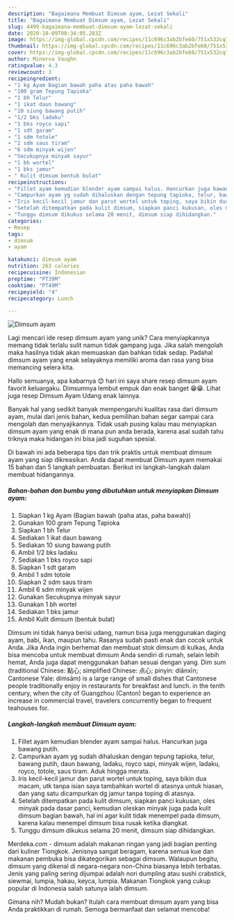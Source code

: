 ```yaml
---
description: "Bagaimana Membuat Dimsum ayam, Lezat Sekali"
title: "Bagaimana Membuat Dimsum ayam, Lezat Sekali"
slug: 4499-bagaimana-membuat-dimsum-ayam-lezat-sekali
date: 2020-10-09T00:34:05.283Z
image: https://img-global.cpcdn.com/recipes/11c696c3ab2bfe60/751x532cq70/dimsum-ayam-foto-resep-utama.jpg
thumbnail: https://img-global.cpcdn.com/recipes/11c696c3ab2bfe60/751x532cq70/dimsum-ayam-foto-resep-utama.jpg
cover: https://img-global.cpcdn.com/recipes/11c696c3ab2bfe60/751x532cq70/dimsum-ayam-foto-resep-utama.jpg
author: Minerva Vaughn
ratingvalue: 4.3
reviewcount: 3
recipeingredient:
- "1 kg Ayam Bagian bawah paha atas paha bawah"
- "100 gram Tepung Tapioka"
- "1 bh Telur"
- "1 ikat daun bawang"
- "10 siung bawang putih"
- "1/2 bks ladaku"
- "1 bks royco sapi"
- "1 sdt garam"
- "1 sdm totole"
- "2 sdm saus tiram"
- "6 sdm minyak wijen"
- "Secukupnya minyak sayur"
- "1 bh wortel"
- "1 bks jamur"
- " Kulit dimsum bentuk bulat"
recipeinstructions:
- "Fillet ayam kemudian blender ayam sampai halus. Hancurkan juga bawang putih."
- "Campurkan ayam yg sudah dihaluskan dengan tepung tapioka, telur, bawang putih, daun bawang, ladaku, royco sapi, minyak wijen, ladaku, royco, totole, saus tiram. Aduk hingga merata."
- "Iris kecil-kecil jamur dan parut wortel untuk toping, saya bikin dua macam, utk tanpa isian saya tambahkan wortel di atasnya untuk hiasan, dan yang satu dicampurkan dg jamur tanpa toping di atasnya."
- "Setelah ditempatkan pada kulit dimsum, siapkan panci kukusan, oles minyak pada dasar panci, kemudian oleskan minyak juga pada kulit dimsum bagian bawah, hal ini agar kulit tidak menempel pada dimsum, karena kalau menempel dimsum bisa rusak ketika diangkat."
- "Tunggu dimsum dikukus selama 20 menit, dimsum siap dihidangkan."
categories:
- Resep
tags:
- dimsum
- ayam

katakunci: dimsum ayam 
nutrition: 263 calories
recipecuisine: Indonesian
preptime: "PT39M"
cooktime: "PT49M"
recipeyield: "4"
recipecategory: Lunch

---
```



![Dimsum ayam](https://img-global.cpcdn.com/recipes/11c696c3ab2bfe60/751x532cq70/dimsum-ayam-foto-resep-utama.jpg)

Lagi mencari ide resep dimsum ayam yang unik? Cara menyiapkannya memang tidak terlalu sulit namun tidak gampang juga. Jika salah mengolah maka hasilnya tidak akan memuaskan dan bahkan tidak sedap. Padahal dimsum ayam yang enak selayaknya memiliki aroma dan rasa yang bisa memancing selera kita.

Hallo semuanya, apa kabarnya 😊 hari ini saya share resep dimsum ayam favorit keluargaku. Dimsumnya lembut empuk dan enak banget 😁😁. Lihat juga resep Dimsum Ayam Udang enak lainnya.

Banyak hal yang sedikit banyak mempengaruhi kualitas rasa dari dimsum ayam, mulai dari jenis bahan, kedua pemilihan bahan segar sampai cara mengolah dan menyajikannya. Tidak usah pusing kalau mau menyiapkan dimsum ayam yang enak di mana pun anda berada, karena asal sudah tahu triknya maka hidangan ini bisa jadi suguhan spesial.


Di bawah ini ada beberapa tips dan trik praktis untuk membuat dimsum ayam yang siap dikreasikan. Anda dapat membuat Dimsum ayam memakai 15 bahan dan 5 langkah pembuatan. Berikut ini langkah-langkah dalam membuat hidangannya.

<!--inarticleads1-->

##### Bahan-bahan dan bumbu yang dibutuhkan untuk menyiapkan Dimsum ayam:

1. Siapkan 1 kg Ayam (Bagian bawah (paha atas, paha bawah))
1. Gunakan 100 gram Tepung Tapioka
1. Siapkan 1 bh Telur
1. Sediakan 1 ikat daun bawang
1. Sediakan 10 siung bawang putih
1. Ambil 1/2 bks ladaku
1. Sediakan 1 bks royco sapi
1. Siapkan 1 sdt garam
1. Ambil 1 sdm totole
1. Siapkan 2 sdm saus tiram
1. Ambil 6 sdm minyak wijen
1. Gunakan Secukupnya minyak sayur
1. Gunakan 1 bh wortel
1. Sediakan 1 bks jamur
1. Ambil  Kulit dimsum (bentuk bulat)


Dimsum ini tidak hanya berisi udang, namun bisa juga menggunakan daging ayam, babi, ikan, maupun tahu. Rasanya sudah pasti enak dan cocok untuk Anda. Jika Anda ingin berhemat dan membuat stok dimsum di kulkas, Anda bisa mencoba untuk membuat dimsum Anda sendiri di rumah, selain lebih hemat, Anda juga dapat menggunakan bahan sesuai dengan yang. Dim sum (traditional Chinese: 點心; simplified Chinese: 点心; pinyin: diǎnxīn; Cantonese Yale: dímsām) is a large range of small dishes that Cantonese people traditionally enjoy in restaurants for breakfast and lunch. in the tenth century, when the city of Guangzhou (Canton) began to experience an increase in commercial travel, travelers concurrently began to frequent teahouses for. 

<!--inarticleads2-->

##### Langkah-langkah membuat Dimsum ayam:

1. Fillet ayam kemudian blender ayam sampai halus. Hancurkan juga bawang putih.
1. Campurkan ayam yg sudah dihaluskan dengan tepung tapioka, telur, bawang putih, daun bawang, ladaku, royco sapi, minyak wijen, ladaku, royco, totole, saus tiram. Aduk hingga merata.
1. Iris kecil-kecil jamur dan parut wortel untuk toping, saya bikin dua macam, utk tanpa isian saya tambahkan wortel di atasnya untuk hiasan, dan yang satu dicampurkan dg jamur tanpa toping di atasnya.
1. Setelah ditempatkan pada kulit dimsum, siapkan panci kukusan, oles minyak pada dasar panci, kemudian oleskan minyak juga pada kulit dimsum bagian bawah, hal ini agar kulit tidak menempel pada dimsum, karena kalau menempel dimsum bisa rusak ketika diangkat.
1. Tunggu dimsum dikukus selama 20 menit, dimsum siap dihidangkan.


Merdeka.com - dimsum adalah makanan ringan yang jadi bagian penting dari kuliner Tiongkok. Jenisnya sangat beragam, karena semua kue dan makanan pembuka bisa dikategorikan sebagai dimsum. Walaupun begitu, dimsum yang dikenal di negara-negara non-China biasanya lebih terbatas. Jenis yang paling sering dijumpai adalah nori dumpling atau sushi crabstick, siewmai, lumpia, hakau, keyca, lumpia. Makanan Tiongkok yang cukup popular di Indonesia salah satunya ialah dimsum. 

Gimana nih? Mudah bukan? Itulah cara membuat dimsum ayam yang bisa Anda praktikkan di rumah. Semoga bermanfaat dan selamat mencoba!

